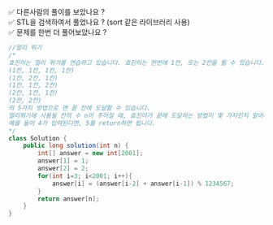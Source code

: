 ✅ 다른사람의 풀이를 보았나요 ? <br>
✅ STL을 검색하여서 풀었나요 ? (sort 같은 라이브러리 사용) <br>
✅ 문제를 한번 더 풀어보았나요 ? <br>

```java 
//멀리 뛰기
/*
효진이는 멀리 뛰기를 연습하고 있습니다. 효진이는 한번에 1칸, 또는 2칸을 뛸 수 있습니다. 칸이 총 4개 있을 때, 효진이는
(1칸, 1칸, 1칸, 1칸)
(1칸, 2칸, 1칸)
(1칸, 1칸, 2칸)
(2칸, 1칸, 1칸)
(2칸, 2칸)
의 5가지 방법으로 맨 끝 칸에 도달할 수 있습니다. 
멀리뛰기에 사용될 칸의 수 n이 주어질 때, 효진이가 끝에 도달하는 방법이 몇 가지인지 알아내, 여기에 1234567를 나눈 나머지를 리턴하는 함수, solution을 완성하세요. 
예를 들어 4가 입력된다면, 5를 return하면 됩니다.
*/
class Solution {
    public long solution(int n) {
        int[] answer = new int[2001];
        answer[1] = 1;
        answer[2] = 2;
        for(int i=3; i<2001; i++){
            answer[i] = (answer[i-2] + answer[i-1]) % 1234567;
        }
        return answer[n];
    }
}
```
